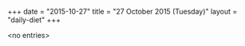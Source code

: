 +++
date = "2015-10-27"
title = "27 October 2015 (Tuesday)"
layout = "daily-diet"
+++


\<no entries\>
